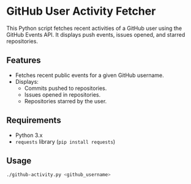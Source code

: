 # GitHub User Activity Fetcher

This Python script fetches recent activities of a GitHub user using the GitHub Events API. It displays push events, issues opened, and starred repositories.

## Features
- Fetches recent public events for a given GitHub username.
- Displays:
  - Commits pushed to repositories.
  - Issues opened in repositories.
  - Repositories starred by the user.

## Requirements
- Python 3.x
- `requests` library (`pip install requests`)

## Usage
```bash
./github-activity.py <github_username>
